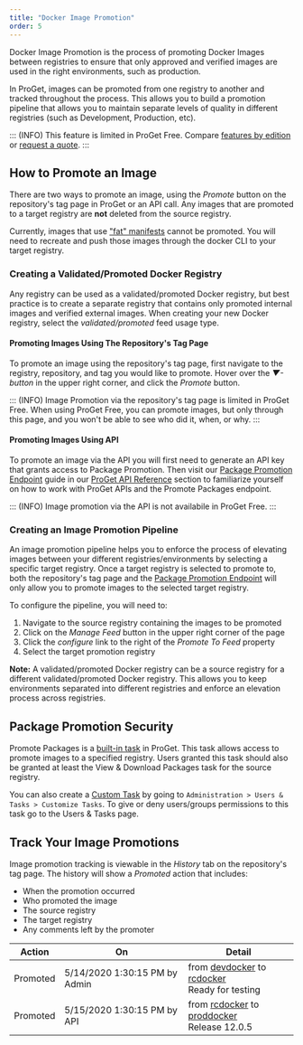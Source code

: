 ```yaml
---
title: "Docker Image Promotion"
order: 5
---
```



Docker Image Promotion is the process of promoting Docker Images between registries to ensure that only approved and verified images are used in the right environments, such as production. 

In ProGet, images can be promoted from one registry to another and tracked throughout the process. This allows you to build a promotion pipeline that allows you to maintain separate levels of quality in different registries (such as Development, Production, etc).


::: (INFO)
This feature is limited in ProGet Free. Compare [features by edition](/docs/proget/administration/license) or [request a quote](https://inedo.com/proget/pricing/request-quote). 
:::

## How to Promote an Image
There are two ways to promote an image, using the _Promote_ button on the repository's tag page in ProGet or an API call. Any images that are promoted to a target registry are __not__ deleted from the source registry.  

Currently, images that use ["fat" manifests](https://docs.docker.com/registry/spec/manifest-v2-2/) cannot be promoted. You will need to recreate and push those images through the docker CLI to your target registry.

### Creating a Validated/Promoted Docker Registry 

Any registry can be used as a validated/promoted Docker registry, but best practice is to create a separate registry that contains only promoted internal images and verified external images. When creating your new Docker registry, select the _validated/promoted_ feed usage type.

#### Promoting Images Using The Repository's Tag Page 

To promote an image using the repository's tag page, first navigate to the registry, repository, and tag you would like to promote. Hover over the _▼-button_ in the upper right corner, and click the _Promote_ button.

::: (INFO)
Image Promotion via the repository's tag page is limited in ProGet Free. When using ProGet Free, you can promote images, but only through this page, and you won't be able to see who did it, when, or why.
:::

#### Promoting Images Using API 

To promote an image via the API you will first need to generate an API key that grants access to Package Promotion. Then visit our [Package Promotion Endpoint](/docs/proget/packages/package-promotion) guide in our [ProGet API Reference](/docs/proget/reference-api) section to familiarize yourself on how to work with ProGet APIs and the Promote Packages endpoint.

::: (INFO)
Image promotion via the API is not availabile in ProGet Free.
:::

### Creating an Image Promotion Pipeline 

An image promotion pipeline helps you to enforce the process of elevating images between your different registries/environments by selecting a specific target registry. Once a target registry is selected to promote to, both the repository's tag page and the [Package Promotion Endpoint](/docs/proget/packages/package-promotion) will only allow you to promote images to the selected target registry.

To configure the pipeline, you will need to:
1. Navigate to the source registry containing the images to be promoted  
2. Click on the _Manage Feed_ button in the upper right corner of the page
3. Click the _configure_ link to the right of the _Promote To Feed_ property
4. Select the target promotion registry

**Note:** A validated/promoted Docker registry can be a source registry for a different validated/promoted Docker registry. This allows you to keep environments separated into different registries and enforce an elevation process across registries.

## Package Promotion Security

Promote Packages is a [built-in task](/docs/proget/administration-security) in ProGet. This task allows access to promote images to a specified registry. Users granted this task should also be granted at least the View & Download Packages task for the source registry. 

You can also create a [Custom Task](/docs/proget/administration-security/creating-tasks) by going to `Administration > Users & Tasks > Customize Tasks`. To give or deny users/groups permissions to this task go to the Users & Tasks page.

## Track Your Image Promotions 

Image promotion tracking is viewable in the _History_ tab on the repository's tag page.  The history will show a _Promoted_ action that includes:
- When the promotion occurred
- Who promoted the image
- The source registry
- The target registry
- Any comments left by the promoter

|Action|On|Detail
|-----|-----|------
Promoted|5/14/2020 1:30:15 PM by Admin|from [devdocker](/) to [rcdocker](/)<br/>Ready for testing
Promoted|5/15/2020 1:30:15 PM by API|from [rcdocker](/) to [proddocker](/)<br/>Release 12.0.5


